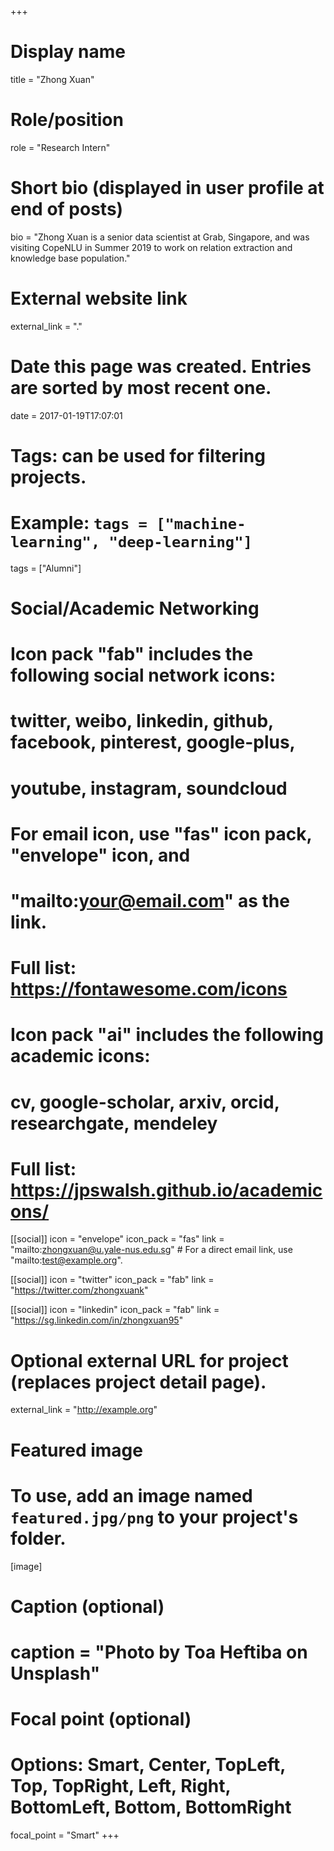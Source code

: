 +++
# Display name
title = "Zhong Xuan"

# Role/position
role = "Research Intern"

# Short bio (displayed in user profile at end of posts)
bio = "Zhong Xuan is a senior data scientist at Grab, Singapore, and was visiting CopeNLU in Summer 2019 to work on relation extraction and knowledge base population."

# External website link
external_link = "."

# Date this page was created. Entries are sorted by most recent one.
date = 2017-01-19T17:07:01

# Tags: can be used for filtering projects.
# Example: `tags = ["machine-learning", "deep-learning"]`
tags = ["Alumni"]

# Social/Academic Networking
#
# Icon pack "fab" includes the following social network icons:
#
#   twitter, weibo, linkedin, github, facebook, pinterest, google-plus,
#   youtube, instagram, soundcloud
#
#   For email icon, use "fas" icon pack, "envelope" icon, and
#   "mailto:your@email.com" as the link.
#
#   Full list: https://fontawesome.com/icons
#
# Icon pack "ai" includes the following academic icons:
#
#   cv, google-scholar, arxiv, orcid, researchgate, mendeley
#
#   Full list: https://jpswalsh.github.io/academicons/

[[social]]
icon = "envelope"
icon_pack = "fas"
link = "mailto:zhongxuan@u.yale-nus.edu.sg"  # For a direct email link, use "mailto:test@example.org".

[[social]]
icon = "twitter"
icon_pack = "fab"
link = "https://twitter.com/zhongxuank"

[[social]]
icon = "linkedin"
icon_pack = "fab"
link = "https://sg.linkedin.com/in/zhongxuan95"


# Optional external URL for project (replaces project detail page).
external_link = "http://example.org"

# Featured image
# To use, add an image named `featured.jpg/png` to your project's folder. 
[image]
  # Caption (optional)
  # caption = "Photo by Toa Heftiba on Unsplash"

  # Focal point (optional)
  # Options: Smart, Center, TopLeft, Top, TopRight, Left, Right, BottomLeft, Bottom, BottomRight
  focal_point = "Smart"
+++
